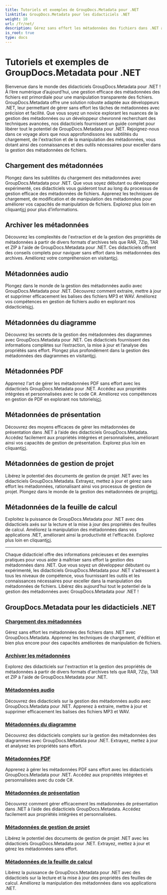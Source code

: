 ```yaml
---
title: Tutoriels et exemples de GroupDocs.Metadata pour .NET
linktitle: GroupDocs.Metadata pour les didacticiels .NET
weight: 10
url: /fr/net/
description: Gérez sans effort les métadonnées des fichiers dans .NET avec GroupDocs.Metadata. Apprenez les techniques de chargement, d'édition et bien plus encore pour des capacités améliorées de manipulation de fichiers.
is_root: true
type: docs
---
```

# Tutoriels et exemples de GroupDocs.Metadata pour .NET

Bienvenue dans le monde des didacticiels GroupDocs.Metadata pour .NET ! À l’ère numérique d’aujourd’hui, une gestion efficace des métadonnées des fichiers est primordiale pour une manipulation transparente des fichiers. GroupDocs.Metadata offre une solution robuste adaptée aux développeurs .NET, leur permettant de gérer sans effort les tâches de métadonnées avec précision et facilité. Que vous soyez un novice explorant les nuances de la gestion des métadonnées ou un développeur chevronné recherchant des techniques avancées, nos didacticiels fournissent un guide complet pour libérer tout le potentiel de GroupDocs.Metadata pour .NET. Rejoignez-nous dans ce voyage alors que nous approfondissons les subtilités du chargement, de l'extraction et de la manipulation des métadonnées, vous dotant ainsi des connaissances et des outils nécessaires pour exceller dans la gestion des métadonnées de fichiers.

## Chargement des métadonnées  
Plongez dans les subtilités du chargement des métadonnées avec GroupDocs.Metadata pour .NET. Que vous soyez débutant ou développeur expérimenté, ces didacticiels vous guideront tout au long du processus de gestion efficace des métadonnées de fichiers. Apprenez les techniques de chargement, de modification et de manipulation des métadonnées pour améliorer vos capacités de manipulation de fichiers. Explorez plus loin en cliquant[ici](./metadata-loading/) pour plus d’informations.

## Archiver les métadonnées  
 Découvrez les complexités de l'extraction et de la gestion des propriétés de métadonnées à partir de divers formats d'archives tels que RAR, 7Zip, TAR et ZIP à l'aide de GroupDocs.Metadata pour .NET. Ces didacticiels offrent des conseils complets pour naviguer sans effort dans les métadonnées des archives. Améliorez votre compréhension en visitant[ici](./archive-metadata/).

## Métadonnées audio  
 Plongez dans le monde de la gestion des métadonnées audio avec GroupDocs.Metadata pour .NET. Découvrez comment extraire, mettre à jour et supprimer efficacement les balises des fichiers MP3 et WAV. Améliorez vos compétences en gestion de fichiers audio en explorant nos didacticiels[ici](./audio-metadata/).

## Métadonnées du diagramme  
Découvrez les secrets de la gestion des métadonnées des diagrammes avec GroupDocs.Metadata pour .NET. Ces didacticiels fournissent des informations complètes sur l’extraction, la mise à jour et l’analyse des propriétés sans effort. Plongez plus profondément dans la gestion des métadonnées des diagrammes en visitant[ici](./diagram-metadata/).

## Métadonnées PDF  
 Apprenez l'art de gérer les métadonnées PDF sans effort avec les didacticiels GroupDocs.Metadata pour .NET. Accédez aux propriétés intégrées et personnalisées avec le code C#. Améliorez vos compétences en gestion de PDF en explorant nos tutoriels[ici](./pdf-metadata/).

## Métadonnées de présentation  
 Découvrez des moyens efficaces de gérer les métadonnées de présentation dans .NET à l’aide des didacticiels GroupDocs.Metadata. Accédez facilement aux propriétés intégrées et personnalisées, améliorant ainsi vos capacités de gestion de présentation. Explorez plus loin en cliquant[ici](./presentation-metadata/).

## Métadonnées de gestion de projet  
 Libérez le potentiel des documents de gestion de projet .NET avec les didacticiels GroupDocs.Metadata. Extrayez, mettez à jour et gérez sans effort les métadonnées, rationalisant ainsi vos processus de gestion de projet. Plongez dans le monde de la gestion des métadonnées de projet[ici](./project-management-metadata/).

## Métadonnées de la feuille de calcul  
Exploitez la puissance de GroupDocs.Metadata pour .NET avec des didacticiels axés sur la lecture et la mise à jour des propriétés des feuilles de calcul. Améliorez la manipulation des métadonnées dans vos applications .NET, améliorant ainsi la productivité et l'efficacité. Explorez plus loin en cliquant[ici](./spreadsheet-metadata/).

----
Chaque didacticiel offre des informations précieuses et des exemples pratiques pour vous aider à maîtriser sans effort la gestion des métadonnées dans .NET. Que vous soyez un développeur débutant ou expérimenté, les didacticiels GroupDocs.Metadata pour .NET s'adressent à tous les niveaux de compétence, vous fournissant les outils et les connaissances nécessaires pour exceller dans la manipulation des métadonnées de fichiers. Libérez dès aujourd’hui tout le potentiel de la gestion des métadonnées avec GroupDocs.Metadata pour .NET ! 

## GroupDocs.Metadata pour les didacticiels .NET
### [Chargement des métadonnées](./metadata-loading/)
Gérez sans effort les métadonnées des fichiers dans .NET avec GroupDocs.Metadata. Apprenez les techniques de chargement, d'édition et bien plus encore pour des capacités améliorées de manipulation de fichiers.
### [Archiver les métadonnées](./archive-metadata/)
Explorez des didacticiels sur l'extraction et la gestion des propriétés de métadonnées à partir de divers formats d'archives tels que RAR, 7Zip, TAR et ZIP à l'aide de GroupDocs.Metadata pour .NET.
### [Métadonnées audio](./audio-metadata/)
Découvrez des didacticiels sur la gestion des métadonnées audio avec GroupDocs.Metadata pour .NET. Apprenez à extraire, mettre à jour et supprimer efficacement les balises des fichiers MP3 et WAV.
### [Métadonnées du diagramme](./diagram-metadata/)
Découvrez des didacticiels complets sur la gestion des métadonnées des diagrammes avec GroupDocs.Metadata pour .NET. Extrayez, mettez à jour et analysez les propriétés sans effort.
### [Métadonnées PDF](./pdf-metadata/)
Apprenez à gérer les métadonnées PDF sans effort avec les didacticiels GroupDocs.Metadata pour .NET. Accédez aux propriétés intégrées et personnalisées avec du code C#.
### [Métadonnées de présentation](./presentation-metadata/)
Découvrez comment gérer efficacement les métadonnées de présentation dans .NET à l’aide des didacticiels GroupDocs.Metadata. Accédez facilement aux propriétés intégrées et personnalisées.
### [Métadonnées de gestion de projet](./project-management-metadata/)
Libérez le potentiel des documents de gestion de projet .NET avec les didacticiels GroupDocs.Metadata pour .NET. Extrayez, mettez à jour et gérez les métadonnées sans effort.
### [Métadonnées de la feuille de calcul](./spreadsheet-metadata/)
Libérez la puissance de GroupDocs.Metadata pour .NET avec des didacticiels sur la lecture et la mise à jour des propriétés des feuilles de calcul. Améliorez la manipulation des métadonnées dans vos applications .NET.